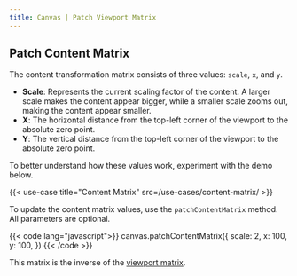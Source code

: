 ```yaml
---
title: Canvas | Patch Viewport Matrix
---
```


## Patch Content Matrix

The content transformation matrix consists of three values: `scale`, `x`, and `y`.

- **Scale**: Represents the current scaling factor of the content. A larger scale makes the content appear bigger, while a smaller scale zooms out, making the content appear smaller.
- **X**: The horizontal distance from the top-left corner of the viewport to the absolute zero point.
- **Y**: The vertical distance from the top-left corner of the viewport to the absolute zero point.

To better understand how these values work, experiment with the demo below.

{{< use-case title="Content Matrix" src=/use-cases/content-matrix/ >}}

To update the content matrix values, use the `patchContentMatrix` method. All parameters are optional.

{{< code lang="javascript">}}
canvas.patchContentMatrix({
  scale: 2,
  x: 100,
  y: 100,
})
{{< /code >}}

This matrix is the inverse of the [viewport matrix](/canvas/patch-viewport-matrix).
